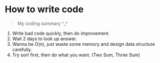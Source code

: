 # How to write code
> My coding summary ^_^

1. Write bad code quickly, then do improvement.  
2. Wait 2 days to look up answer.
3. Wanna be O(n), just waste some memory and design data structure carefully.
4. Try sort first, then do what you want. (Two Sum, Three Sum)
